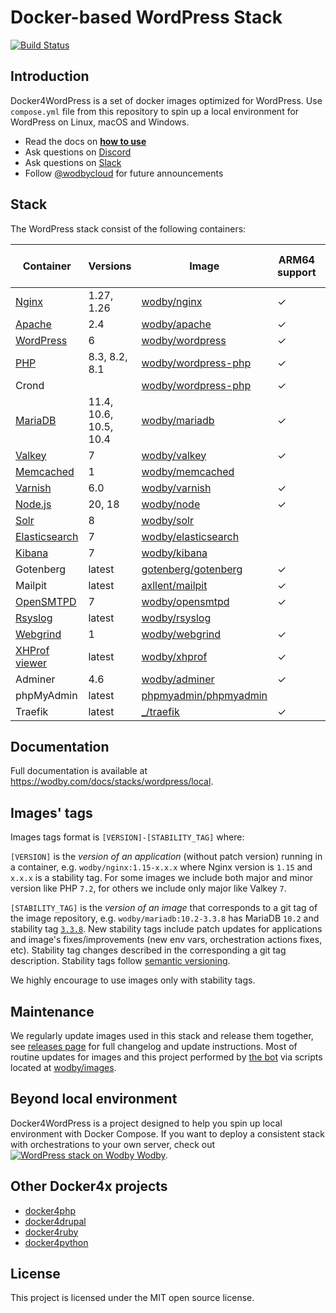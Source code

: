 # Docker-based WordPress Stack

[![Build Status](https://github.com/wodby/docker4wordpress/workflows/Run%20tests/badge.svg)](https://github.com/wodby/docker4wordpress/actions)

## Introduction

Docker4WordPress is a set of docker images optimized for WordPress. Use `compose.yml` file from this repository to spin
up a local environment for WordPress on Linux, macOS and Windows.

* Read the docs on [**how to use**](https://wodby.com/docs/stacks/wordpress/local#usage)
* Ask questions on [Discord](http://discord.wodby.com/)
* Ask questions on [Slack](http://slack.wodby.com/)
* Follow [@wodbycloud](https://twitter.com/wodbycloud) for future announcements

## Stack

The WordPress stack consist of the following containers:

| Container       | Versions               | Image                   | ARM64 support | Enabled by default |
|-----------------|------------------------|-------------------------|---------------|--------------------|
| [Nginx]         | 1.27, 1.26             | [wodby/nginx]           | ✓             | ✓                  |
| [Apache]        | 2.4                    | [wodby/apache]          | ✓             |                    |
| [WordPress]     | 6                      | [wodby/wordpress]       | ✓             | ✓                  |
| [PHP]           | 8.3, 8.2, 8.1          | [wodby/wordpress-php]   | ✓             |                    |
| Crond           |                        | [wodby/wordpress-php]   | ✓             | ✓                  |
| [MariaDB]       | 11.4, 10.6, 10.5, 10.4 | [wodby/mariadb]         | ✓             | ✓                  |
| [Valkey]        | 7                      | [wodby/valkey]          | ✓             |                    |
| [Memcached]     | 1                      | [wodby/memcached]       |               |                    |
| [Varnish]       | 6.0                    | [wodby/varnish]         | ✓             |                    |
| [Node.js]       | 20, 18                 | [wodby/node]            | ✓             |                    |
| [Solr]          | 8                      | [wodby/solr]            |               |                    |
| [Elasticsearch] | 7                      | [wodby/elasticsearch]   |               |                    |
| [Kibana]        | 7                      | [wodby/kibana]          |               |                    |
| Gotenberg       | latest                 | [gotenberg/gotenberg]   | ✓             |                    |
| Mailpit         | latest                 | [axllent/mailpit]       | ✓             | ✓                  |
| [OpenSMTPD]     | 7                      | [wodby/opensmtpd]       | ✓             |                    |
| [Rsyslog]       | latest                 | [wodby/rsyslog]         |               |                    |
| [Webgrind]      | 1                      | [wodby/webgrind]        | ✓             |                    |
| [XHProf viewer] | latest                 | [wodby/xhprof]          | ✓             |                    |
| Adminer         | 4.6                    | [wodby/adminer]         | ✓             |                    |
| phpMyAdmin      | latest                 | [phpmyadmin/phpmyadmin] |               |                    |
| Traefik         | latest                 | [_/traefik]             | ✓             | ✓                  |

## Documentation

Full documentation is available at https://wodby.com/docs/stacks/wordpress/local.

## Images' tags

Images tags format is `[VERSION]-[STABILITY_TAG]` where:

`[VERSION]` is the _version of an application_ (without patch version) running in a container,
e.g. `wodby/nginx:1.15-x.x.x` where Nginx version is `1.15` and `x.x.x` is a stability tag. For some images we include
both major and minor version like PHP `7.2`, for others we include only major like Valkey `7`.

`[STABILITY_TAG]` is the _version of an image_ that corresponds to a git tag of the image repository,
e.g. `wodby/mariadb:10.2-3.3.8` has MariaDB `10.2` and stability
tag [`3.3.8`](https://github.com/wodby/mariadb/releases/tag/3.3.8). New stability tags include patch updates for
applications and image's fixes/improvements (new env vars, orchestration actions fixes, etc). Stability tag changes
described in the corresponding a git tag description. Stability tags follow [semantic versioning](https://semver.org/).

We highly encourage to use images only with stability tags.

## Maintenance

We regularly update images used in this stack and release them together,
see [releases page](https://github.com/wodby/docker4wordpress/releases) for full changelog and update instructions. Most
of routine updates for images and this project performed by [the bot](https://github.com/wodbot) via scripts located
at [wodby/images](https://github.com/wodby/images).

## Beyond local environment

Docker4WordPress is a project designed to help you spin up local environment with Docker Compose. If you want to deploy
a consistent stack with orchestrations to your own server, check
out [![WordPress stack on Wodby](https://www.google.com/s2/favicons?domain=wodby.com) Wodby](https://wodby.com/stacks/wordpress).

## Other Docker4x projects

* [docker4php](https://github.com/wodby/docker4php)
* [docker4drupal](https://github.com/wodby/docker4drupal)
* [docker4ruby](https://github.com/wodby/docker4ruby)
* [docker4python](https://github.com/wodby/docker4python)

## License

This project is licensed under the MIT open source license.

[Apache]: https://wodby.com/docs/stacks/wordpress/containers#apache

[Elasticsearch]: https://wodby.com/docs/stacks/elasticsearch

[Kibana]: https://wodby.com/docs/stacks/elasticsearch

[MariaDB]: https://wodby.com/docs/stacks/wordpress/containers#mariadb

[Memcached]: https://wodby.com/docs/stacks/wordpress/containers#memcached

[Nginx]: https://wodby.com/docs/stacks/wordpress/containers#nginx

[Node.js]: https://wodby.com/docs/stacks/wordpress/containers#nodejs

[OpenSMTPD]: https://wodby.com/docs/stacks/wordpress/containers#opensmtpd

[PHP]: https://wodby.com/docs/stacks/wordpress/containers#php

[Rsyslog]: https://wodby.com/docs/stacks/wordpress/containers#rsyslog

[Solr]: https://wodby.com/docs/stacks/solr

[Varnish]: https://wodby.com/docs/stacks/wordpress/containers#varnish

[Valkey]: https://wodby.com/docs/stacks/wordpress/containers#valkey

[Webgrind]: https://wodby.com/docs/stacks/wordpress/containers#webgrind

[Wordpress]: https://wodby.com/docs/stacks/wordpress/containers#php

[XHProf viewer]: https://wodby.com/docs/stacks/php/containers#xhprof-viewer

[_/traefik]: https://hub.docker.com/_/traefik

[gotenberg/gotenberg]: https://hub.docker.com/r/gotenberg/gotenberg

[axllent/mailpit]: https://hub.docker.com/r/axllent/mailpit

[phpmyadmin/phpmyadmin]: https://hub.docker.com/r/phpmyadmin/phpmyadmin

[wodby/adminer]: https://github.com/wodby/adminer

[wodby/apache]: https://github.com/wodby/apache

[wodby/elasticsearch]: https://github.com/wodby/elasticsearch

[wodby/kibana]: https://github.com/wodby/kibana

[wodby/mariadb]: https://github.com/wodby/mariadb

[wodby/memcached]: https://github.com/wodby/memcached

[wodby/nginx]: https://github.com/wodby/nginx

[wodby/node]: https://github.com/wodby/node

[wodby/opensmtpd]: https://github.com/wodby/opensmtpd

[wodby/valkey]: https://github.com/wodby/valkey

[wodby/rsyslog]: https://github.com/wodby/rsyslog

[wodby/solr]: https://github.com/wodby/solr

[wodby/varnish]: https://github.com/wodby/varnish

[wodby/webgrind]: https://hub.docker.com/r/wodby/webgrind

[wodby/wordpress-php]: https://github.com/wodby/wordpress-php

[wodby/wordpress]: https://github.com/wodby/wordpress

[wodby/xhprof]: https://github.com/wodby/xhprof
